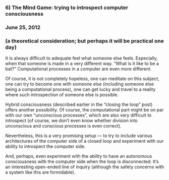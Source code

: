 ### 6) The Mind Game: trying to introspect computer consciousness

### June 25, 2012

### (a theoretical consideration; but perhaps it will be practical one day)

It is always difficult to adequate feel what someone else feels. Especially, when that someone is made in a very different way. “What is it like to be a bat?” Computational processes in a computer are even more different.

Of course, it is not completely hopeless, one can meditate on this subject, one can try to become one with someone else (including someone else being a computational process), one can get lucky and travel to a reality where such introspection of someone else is possible.

Hybrid consciousness (described earlier in the “closing the loop” post) offers another possibility. Of course, the computational part might be on par with our own “unconscious processes”, which are also very difficult to introspect (of course, we don’t even know whether division into unconscious and conscious processes is even correct).

Nevertheless, this is a very promising setup — to try to include various architectures of the computer side of a closed loop and experiment with our ability to introspect the computer side.

And, perhaps, even experiment with the ability to have an autonomous consciousness with the computer side when the loop is disconnected. It’s an interesting open-ended line of inquiry (although the safety concerns with a system like this are formidable).
